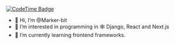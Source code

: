 [![CodeTime Badge](https://img.shields.io/endpoint?style=social&color=222&url=https%3A%2F%2Fapi.codetime.dev%2Fshield%3Fid%3D21517%26project%3D%26in=0)](https://codetime.dev)
- 👋 Hi, I’m @Marker-bit
- 👀 I’m interested in programming in 🕸️ Django, React and Next.js
- 🌱 I’m currently learning frontend frameworks.
<!-- - 📫 Email me on:  -->

<!---
Marker-bit/Marker-bit is a ✨ special ✨ repository because its `README.md` (this file) appears on your GitHub profile.
You can click the Preview link to take a look at your changes.
--->
